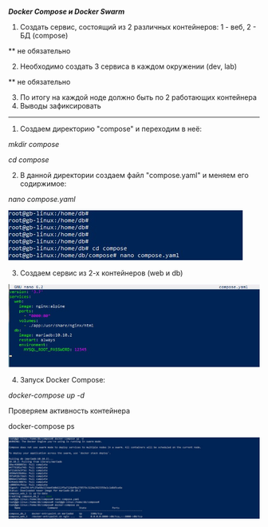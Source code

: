 ***Docker Compose и Docker Swarm***
 
1. Создать сервис, состоящий из 2 различных контейнеров: 1 - веб, 2 - БД (compose)

** не обязательно 

2. Необходимо создать 3 сервиса в каждом окружении (dev,  lab)

** не обязательно 

3. По итогу на каждой ноде должно быть по 2 работающих контейнера
4. Выводы зафиксировать

---

1. Создаем директорию "compose" и переходим в неё:

*mkdir compose*

*cd compose*

2. В данной директории создаем файл "compose.yaml" и меняем его содиржимое: 

*nano compose.yaml*

![](01.jpg)

3. Создаем сервис из 2-х контейнеров (web и db)

![](02.jpg)

4. Запуск Docker Compose:  

*docker-compose up -d*

Проверяем активность контейнера

docker-compose ps

![](03.jpg)